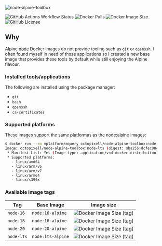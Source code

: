 ![node-alpine-toolbox](https://socialify.git.ci/Octopixell/node-alpine-toolbox/image?description=1&descriptionEditable=Base%20Docker%20image%20based%20on%20node%3Aalpine%20with%20a%20little%20extra%20power&font=Bitter&issues=1&language=1&name=1&owner=1&pattern=Floating%20Cogs&pulls=1&theme=Dark)

![GitHub Actions Workflow Status](https://img.shields.io/github/actions/workflow/status/octopixell/node-alpine-toolbox/.github%2Fworkflows%2Fbuild-and-publish.yml)
![Docker Pulls](https://img.shields.io/docker/pulls/octopixell/node-alpine-toolbox)
![Docker Image Size](https://img.shields.io/docker/image-size/octopixell/node-alpine-toolbox)
![GitHub License](https://img.shields.io/github/license/octopixell/node-alpine-toolbox)


## Why

Alpine [node](https://hub.docker.com/_/node/tags?page=1&name=alpine) Docker images do not provide tooling such as `git` or `openssh`. I often found myself in need of those applications so I created a new base image that provides these tools by default while still enjoying the Alpine flavour.

### Installed tools/applications

The following are installed using the package manager:

- `git`
- `bash`
- `openssh`
- `ca-certificates`

### Supported platforms

These images support the same platformas as the node:alpine images:

```bash
$ docker run --rm mplatform/mquery octopixell/node-alpine-toolbox:node-lts
Image: octopixell/node-alpine-toolbox:node-lts (digest: sha256:dcfec08c45ba4a9e8329bd6a466aeda24dcc3141fa24bd6f46167c53c79b336c)
 * Manifest List: Yes (Image type: application/vnd.docker.distribution.manifest.list.v2+json)
 * Supported platforms:
   - linux/amd64
   - linux/arm/v6
   - linux/arm/v7
   - linux/arm64
   - linux/s390x
```

### Available image tags

| Tag | Base Image | Image size |
| --- | ---------- | ---------- |
| `node-16` | `node:16-alpine` | ![Docker Image Size (tag)](https://img.shields.io/docker/image-size/octopixell/node-alpine-toolbox/node-16) |
| `node-18` | `node:18-alpine` | ![Docker Image Size (tag)](https://img.shields.io/docker/image-size/octopixell/node-alpine-toolbox/node-18) |
| `node-20` | `node:20-alpine` | ![Docker Image Size (tag)](https://img.shields.io/docker/image-size/octopixell/node-alpine-toolbox/node-20) |
| `node-lts` | `node:lts-alpine` | ![Docker Image Size (tag)](https://img.shields.io/docker/image-size/octopixell/node-alpine-toolbox/node-lts) |